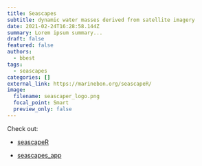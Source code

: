 ```yaml
---
title: Seascapes
subtitle: dynamic water masses derived from satellite imagery
date: 2021-02-24T16:28:58.144Z
summary: Lorem ipsum summary...
draft: false
featured: false
authors:
  - bbest
tags:
  - seascapes
categories: []
external_link: https://marinebon.org/seascapeR/
image:
  filename: seascaper_logo.png
  focal_point: Smart
  preview_only: false
---
```

Check out:

* [seascapeR](https://marinebon.org/seascapeR/)

* [seascapes_app](https://shiny.marinebon.app/seascapes/)